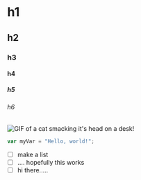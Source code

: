 # h1
## h2
### h3
#### h4
##### h5
###### h6
![GIF of a cat smacking it's head on a desk!](https://media.giphy.com/media/v1.Y2lkPTc5MGI3NjExOTN0ZTUzNDh1ZW54bmFpZmljcGl4YTJ3bjU4aHJlYmg0Y21zaHVxeiZlcD12MV9pbnRlcm5hbF9naWZfYnlfaWQmY3Q9Zw/11dR2hEgtN5KoM/giphy.gif)
``` javascript
var myVar = "Hello, world!";
```
- [ ] make a list
- [ ] .... hopefully this works
- [ ] hi there..... 
